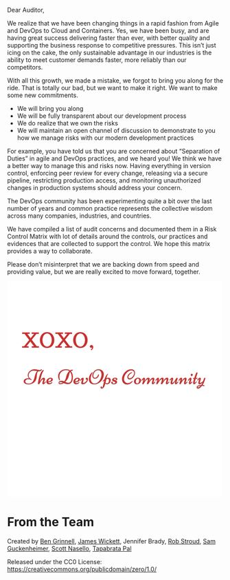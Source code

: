 Dear Auditor,

We realize that we have been changing things in a rapid fashion from Agile and DevOps to Cloud and Containers. Yes, we have been busy, and are having great success delivering faster than ever, with better quality and supporting the business response to competitive pressures.  This isn’t just icing on the cake, the only sustainable advantage in our industries is the ability to meet customer demands faster, more reliably than our competitors. 

With all this growth, we made a mistake, we forgot to bring you along for the ride. That is totally our bad, but we want to make it right. We want to make some new commitments. 

* We will bring you along 
* We will be fully transparent about our development process
* We do realize that we own the risks
* We will maintain an open channel of discussion to demonstrate to you how we manage risks with our modern development practices

For example, you have told us that you are concerned about “Separation of Duties” in agile and DevOps practices, and we heard you! We think we have a better way to manage this and risks now. Having everything in version control, enforcing peer review for every change, releasing via a secure pipeline, restricting production access, and monitoring unauthorized changes in production systems should address your concern. 

The DevOps community has been experimenting quite a bit over the last number of years and common practice represents the collective wisdom across many companies, industries, and countries. 

We have compiled a list of audit concerns and documented them in a Risk Control Matrix with lot of details around the controls, our practices and evidences that are collected to support the control. We hope this matrix provides a way to collaborate.

Please don’t misinterpret that we are backing down from speed and providing value, but we are really excited to move forward, together.

![XOXO, The DevOps Community](/images/signoff-the-devops-community.png)

# From the Team

Created by [Ben Grinnell](https://github.com/Bengrinnell), [James Wickett](https://github.com/wickett), Jennifer Brady, [Rob Stroud](https://github.com/RobertEStroud), [Sam Guckenheimer](https://github.com/SamGuckenheimer), [Scott Nasello](https://github.com/scottnasello), [Tapabrata Pal](https://github.com/tabladrum)

Released under the CC0 License: https://creativecommons.org/publicdomain/zero/1.0/
